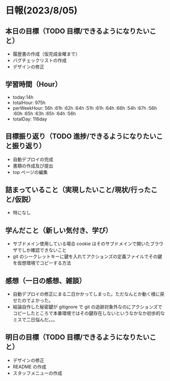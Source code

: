 # 日報(2023/8/05)

## 本日の目標（TODO 目標/できるようになりたいこと）

- 履歴書の作成（仮完成金曜まで）
- バグチェックリストの作成
- デザインの修正

## 学習時間（Hour）

- today:14h
- totalHour: 975h
- perWeekHour: 56h :61h :62h :64h :51h :61h :64h :66h :54h :67h :56h :60h :65h :63h :65h :64h :56h
- totalDay: 116day

## 目標振り返り（TODO 進捗/できるようになりたいこと振り返り）

- 自動デプロイの完成
- 書類の作成及び提出
- top ページの編集

## 詰まっていること（実現したいこと/現状/行ったこと/仮説）

- 特になし

## 学んだこと（新しい気付き、学び）

- サブドメイン使用している場合 cookie はそのサブドメインで開いたブラウザでしか確認できないこと
- git のシークレットキーに鍵を入れてアクションズの定義ファイルでその鍵を仮想環境でコピーする方法

## 感想（一日の感想、雑談）

- 自動デプロイの修正にまる二日かかってしまった。ただなんとか動く様に戻せたのでよかった。
- 結論自作した秘密鍵が gitignore で git の追跡対象外なのにアクションズでコピーしたところで本番環境ではその鍵存在しないというなかなか初歩的なミスで二日悩んだ。。。

## 明日の目標（TODO 目標/できるようになりたいこと）

- デザインの修正
- README の作成
- スタッフメニューの作成
